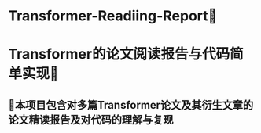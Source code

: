 # Transformer-Readiing-Report🎉
# Transformer的论文阅读报告与代码简单实现🎉
## 🎄本项目包含对多篇Transformer论文及其衍生文章的论文精读报告及对代码的理解与复现
